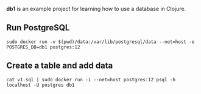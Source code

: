 __db1__ is an example project for learning how to use a database in Clojure.

## Run PostgreSQL

````
sudo docker run -v $(pwd)/data:/var/lib/postgresql/data --net=host -e POSTGRES_DB=db1 postgres:12
````

## Create a table and add data

````
cat v1.sql | sudo docker run -i --net=host postgres:12 psql -h localhost -U postgres db1
````